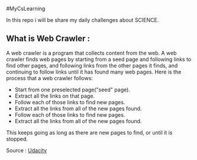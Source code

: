 #MyCsLearning

In this repo i will be share my daily challenges about SCIENCE.

## What is Web Crawler :
A web crawler is a program that collects content from the web. A web crawler finds web pages by
starting from a seed page and following links to find other pages, and following links from the other
pages it finds, and continuing to follow links until it has found many web pages.
Here is the process that a web crawler follows:
* Start from one preselected page("seed" page).
* Extract all the links on that page.
* Follow each of those links to find new pages.
* Extract all the links from all of the new pages found.
* Follow each of those links to find new pages.
* Extract all the links from all of the new pages found.


This keeps going as long as there are new pages to find, or until it is stopped.

Source : [Udacity](https://www.udacity.com)
